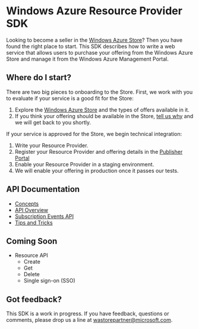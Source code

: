 Windows Azure Resource Provider SDK
===
Looking to become a seller in the [Windows Azure Store](http://www.windowsazure.com/en-us/store/overview/)? Then you have found the right place to start. This SDK describes how to write a web service that allows users to purchase your offering from the Windows Azure Store and manage it from the Windows Azure Management Portal.

Where do I start?
---
There are two big pieces to onboarding to the Store. First, we work with you to evaluate if your service is a good fit for the Store:

1. Explore the [Windows Azure Store](http://www.windowsazure.com/en-us/store/overview/) and the types of offers available in it.
2. If you think your offering should be available in the Store, [tell us why](mailto:wastorepartners@microsoft.com) and we will get back to you shortly.

If your service is approved for the Store, we begin technical integration:

1. Write your Resource Provider.
2. Register your Resource Provider and offering details in the [Publisher Portal](http://publish.marketplace.windowsazure.com)
3. Enable your Resource Provider in a staging environment.
4. We will enable your offering in production once it passes our tests.

API Documentation
---
* [Concepts](https://github.com/WindowsAzure/azure-resource-provider-sdk/tree/master/docs/concepts.md)
* [API Overview](https://github.com/WindowsAzure/azure-resource-provider-sdk/tree/master/docs/api-overview.md)
* [Subscription Events API](https://github.com/WindowsAzure/azure-resource-provider-sdk/tree/master/docs/api-subscription.md)
* [Tips and Tricks](https://github.com/WindowsAzure/azure-resource-provider-sdk/tree/master/docs/tips-and-tricks.md)

Coming Soon
---
* Resource API
  * Create
  * Get
  * Delete
  * Single sign-on (SSO)

Got feedback?
---
This SDK is a work in progress. If you have feedback, questions or comments, please drop us a line at <wastorepartner@microsoft.com>.